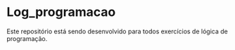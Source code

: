 # Log_programacao
Este repositório está sendo desenvolvido para todos exercícios de lógica de programação.
